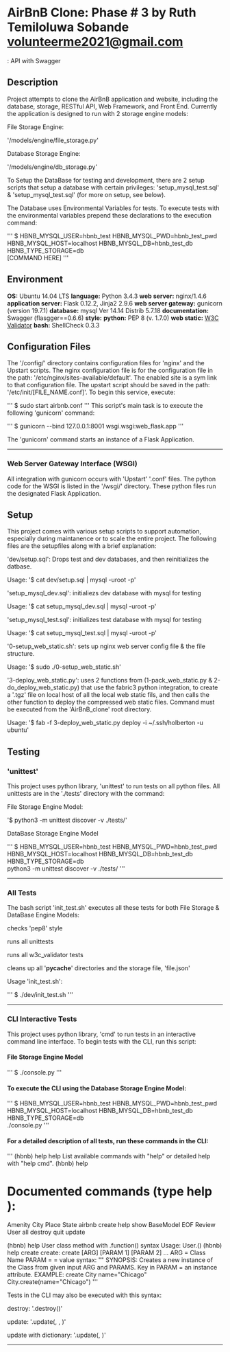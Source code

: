
# AirBnB Clone: Phase # 3 by Ruth Temiloluwa Sobande <volunteerme2021@gmail.com>

: API with Swagger

## Description

Project attempts to clone the AirBnB application and website, including the
database, storage, RESTful API, Web Framework, and Front End.  Currently the
application is designed to run with 2 storage engine models:

 File Storage Engine:

   '/models/engine/file_storage.py'

 Database Storage Engine:

   '/models/engine/db_storage.py'

   To Setup the DataBase for testing and development, there are 2 setup
  scripts that setup a database with certain privileges: 'setup_mysql_test.sql'
  & 'setup_mysql_test.sql' (for more on setup, see below).

   The Database uses Environmental Variables for tests.  To execute tests with
  the environmental variables prepend these declarations to the execution
  command:

'''
$ HBNB_MYSQL_USER=hbnb_test HBNB_MYSQL_PWD=hbnb_test_pwd \
HBNB_MYSQL_HOST=localhost HBNB_MYSQL_DB=hbnb_test_db HBNB_TYPE_STORAGE=db \
[COMMAND HERE]
'''

## Environment

 __OS:__ Ubuntu 14.04 LTS
 __language:__ Python 3.4.3
 __web server:__ nginx/1.4.6
 __application server:__ Flask 0.12.2, Jinja2 2.9.6
 __web server gateway:__ gunicorn (version 19.7.1)
 __database:__ mysql Ver 14.14 Distrib 5.7.18
 __documentation:__ Swagger (flasgger==0.6.6)
 __style:__
   __python:__ PEP 8 (v. 1.7.0)
   __web static:__ [W3C Validator](https://validator.w3.org/)
   __bash:__ ShellCheck 0.3.3


## Configuration Files

The '/config/' directory contains configuration files for 'nginx' and the
Upstart scripts.  The nginx configuration file is for the configuration file in
the path: '/etc/nginx/sites-available/default'.  The enabled site is a sym link
to that configuration file.  The upstart script should be saved in the path:
'/etc/init/[FILE_NAME.conf]'.  To begin this service, execute:

'''
$ sudo start airbnb.conf
'''
This script's main task is to execute the following 'gunicorn' command:

'''
$ gunicorn --bind 127.0.0.1:8001 wsgi.wsgi:web_flask.app
'''

The 'gunicorn' command starts an instance of a Flask Application.

---

### Web Server Gateway Interface (WSGI)

All integration with gunicorn occurs with 'Upstart' '.conf' files.  The python
code for the WSGI is listed in the '/wsgi/' directory.  These python files run
the designated Flask Application.

## Setup

This project comes with various setup scripts to support automation, especially
during maintanence or to scale the entire project.  The following files are the
setupfiles along with a brief explanation:

 'dev/setup.sql': Drops test and dev databases, and then reinitializes
the datbase.

   Usage: '$ cat dev/setup.sql | mysql -uroot -p'

 'setup_mysql_dev.sql': initialiezs dev database with mysql for testing

   Usage: '$ cat setup_mysql_dev.sql | mysql -uroot -p'

 'setup_mysql_test.sql': initializes test database with mysql for testing

   Usage: '$ cat setup_mysql_test.sql | mysql -uroot -p'

 '0-setup_web_static.sh': sets up nginx web server config file & the file
  structure.

   Usage: '$ sudo ./0-setup_web_static.sh'

 '3-deploy_web_static.py': uses 2 functions from (1-pack_web_static.py &
  2-do_deploy_web_static.py) that use the fabric3 python integration, to create
  a '.tgz' file on local host of all the local web static fils, and then calls
  the other function to deploy the compressed web static files.  Command must
  be executed from the 'AirBnB_clone' root directory.

   Usage: '$ fab -f 3-deploy_web_static.py deploy -i ~/.ssh/holberton -u ubuntu'

## Testing

### 'unittest'

This project uses python library, 'unittest' to run tests on all python files.
All unittests are in the './tests' directory with the command:

 File Storage Engine Model:

   '$ python3 -m unittest discover -v ./tests/'

 DataBase Storage Engine Model

'''
$ HBNB_MYSQL_USER=hbnb_test HBNB_MYSQL_PWD=hbnb_test_pwd \
HBNB_MYSQL_HOST=localhost HBNB_MYSQL_DB=hbnb_test_db HBNB_TYPE_STORAGE=db \
python3 -m unittest discover -v ./tests/
'''

---

### All Tests

The bash script 'init_test.sh' executes all these tests for both File Storage &
DataBase Engine Models:

   checks 'pep8' style

   runs all unittests

   runs all w3c_validator tests

   cleans up all '__pycache__' directories and the storage file, 'file.json'

   Usage 'init_test.sh':

'''
$ ./dev/init_test.sh
'''

---

### CLI Interactive Tests

 This project uses python library, 'cmd' to run tests in an interactive command
  line interface.  To begin tests with the CLI, run this script:

#### File Storage Engine Model

'''
$ ./console.py
'''

#### To execute the CLI using the Database Storage Engine Model:

'''
$ HBNB_MYSQL_USER=hbnb_test HBNB_MYSQL_PWD=hbnb_test_pwd \
HBNB_MYSQL_HOST=localhost HBNB_MYSQL_DB=hbnb_test_db HBNB_TYPE_STORAGE=db \
./console.py
'''

#### For a detailed description of all tests, run these commands in the CLI:

'''
(hbnb) help help
List available commands with "help" or detailed help with "help cmd".
(hbnb) help

Documented commands (type help <topic>):
========================================
Amenity    City  Place   State  airbnb  create   help  show
BaseModel  EOF   Review  User   all     destroy  quit  update

(hbnb) help User
class method with .function() syntax
        Usage: User.<command>(<id>)
(hbnb) help create
create: create [ARG] [PARAM 1] [PARAM 2] ...
        ARG = Class Name
        PARAM = <key name>=<value>
                value syntax: "<value>"
        SYNOPSIS: Creates a new instance of the Class from given input ARG
                  and PARAMS. Key in PARAM = an instance attribute.
        EXAMPLE: create City name="Chicago"
                 City.create(name="Chicago")
'''

 Tests in the CLI may also be executed with this syntax:

   destroy: '<class name>.destroy(<id>)'

   update: '<class name>.update(<id>, <attribute name>, <attribute value>)'

   update with dictionary: '<class name>.update(<id>,
    <dictionary representation>)'

---



